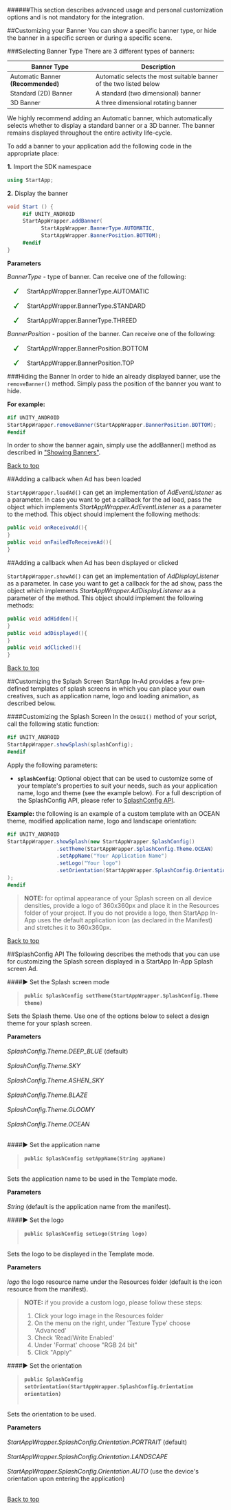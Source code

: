 <a name="top" />

######This section describes advanced usage and personal customization options and is not mandatory for the integration.

<a name="banner-type" />
##Customizing your Banner
You can show a specific banner type, or hide the banner in a specific screen or during a specific scene.

###Selecting Banner Type
There are 3 different types of banners:

**Banner Type** | **Description**
---------------------- | ---------------
Automatic Banner **(Recommended)**  | Automatic selects the most suitable banner of the two listed below
Standard (2D) Banner  | A standard (two dimensional) banner
3D Banner   | A three dimensional rotating banner

We highly recommend adding an Automatic banner, which automatically selects whether to display a standard banner or a 3D banner. The banner remains displayed throughout the entire activity life-cycle. 

To add a banner to your application add the following code in the appropriate place:

**1.** Import the SDK namespace
```csharp
using StartApp;
```

**2.** Display the banner
```csharp
void Start () {
     #if UNITY_ANDROID
     StartAppWrapper.addBanner( 
           StartAppWrapper.BannerType.AUTOMATIC,
	       StartAppWrapper.BannerPosition.BOTTOM);
     #endif
}
```

**Parameters**

_BannerType_ - type of banner. Can receive one of the following:
<br></br><img src="./iOS/images/V.png" hspace="15px" width="12px" /> StartAppWrapper.BannerType.AUTOMATIC
<br></br><img src="./iOS/images/V.png" hspace="15px" width="12px" /> StartAppWrapper.BannerType.STANDARD
<br></br><img src="./iOS/images/V.png" hspace="15px" width="12px" /> StartAppWrapper.BannerType.THREED

_BannerPosition_ - position of the banner. Can receive one of the following:
<br></br><img src="./iOS/images/V.png" hspace="15px" width="12px" /> StartAppWrapper.BannerPosition.BOTTOM
<br></br><img src="./iOS/images/V.png" hspace="15px" width="12px" /> StartAppWrapper.BannerPosition.TOP

###Hiding the Banner
In order to hide an already displayed banner, use the ``removeBanner()`` method. Simply pass the position of the banner you want to hide. 

**For example:**  
```csharp
#if UNITY_ANDROID
StartAppWrapper.removeBanner(StartAppWrapper.BannerPosition.BOTTOM);
#endif
```

In order to show the banner again, simply use the addBanner() method as described in ["Showing Banners"](Android-InApp-Unity-Documentation#banners).

[Back to top](#top)

<a name="load-callback" />
##Adding a callback when Ad has been loaded

``StartAppWrapper.loadAd()`` can get an implementation of *AdEventListener* as a parameter. In case you want to get a callback for the ad load, pass the object which implements *StartAppWrapper.AdEventListener* as a parameter to the method. This object should implement the following methods:
```csharp
public void onReceiveAd(){
}
public void onFailedToReceiveAd(){
}
```

<a name="show-callback" />
##Adding a callback when Ad has been displayed or clicked

``StartAppWrapper.showAd()`` can get an implementation of *AdDisplayListener* as a parameter. In case you want to get a callback for the ad show, pass the object which implements *StartAppWrapper.AdDisplayListener* as a parameter of the method. This object should implement the following methods:
```csharp
public void adHidden(){
}
public void adDisplayed(){
}
public void adClicked(){
}
```

[Back to top](#top)


<a name="CustomizingSplashScreen" />
##Customizing the Splash Screen
StartApp In-Ad provides a few pre-defined templates of splash screens in which you can place your own creatives, such as application name, logo and loading animation, as described below.

####Customizing the Splash Screen
In the ``OnGUI()`` method of your script, call the following static function:
```csharp
#if UNITY_ANDROID
StartAppWrapper.showSplash(splashConfig);
#endif
```

Apply the following parameters:
+ **``splashConfig``**: Optional object that can be used to customize some of your template's properties to suit your needs, such as your application name, logo and theme (see the example below). For a full description of the SplashConfig API, please refer to [SplashConfig API](#SplashConfig-API).

**Example:** the following is an example of a custom template with an OCEAN theme, modified application name, logo and landscape orientation:
```csharp
#if UNITY_ANDROID
StartAppWrapper.showSplash(new StartAppWrapper.SplashConfig()
				.setTheme(StartAppWrapper.SplashConfig.Theme.OCEAN)
				.setAppName("Your Application Name")
				.setLogo("Your logo")
				.setOrientation(StartAppWrapper.SplashConfig.Orientation.LANDSCAPE)				
);
#endif
```
> **NOTE:** for optimal appearance of your Splash screen on all device densities, provide a logo of 360x360px and place it in the Resources folder of your project. 
> If you do not provide a logo, then StartApp In-App uses the default application icon (as declared in the Manifest) and stretches it to 360x360px.

[Back to top](#top)

<a name="SplashConfig-API" />
##SplashConfig API
The following describes the methods that you can use for customizing the Splash screen displayed in a StartApp In-App Splash screen Ad.

####► Set the Splash screen mode
> **```public SplashConfig setTheme(StartAppWrapper.SplashConfig.Theme theme)```**

Sets the Splash theme.
Use one of the options below to select a design theme for your splash screen.  

**Parameters**<br></br>
*SplashConfig.Theme.DEEP_BLUE* (default)<br></br>
*SplashConfig.Theme.SKY*<br></br>
*SplashConfig.Theme.ASHEN_SKY*<br></br>
*SplashConfig.Theme.BLAZE*<br></br>
*SplashConfig.Theme.GLOOMY*<br></br>
*SplashConfig.Theme.OCEAN* <br></br>

####► Set the application name
> **```public SplashConfig setAppName(String appName)```**<br></br>

Sets the application name to be used in the Template mode.

**Parameters**<br></br>
*String* (default is the application name from the manifest).

####► Set the logo
> **```public SplashConfig setLogo(String logo)```**<br></br>

Sets the logo to be displayed in the Template mode.

**Parameters**<br></br>
*logo* the logo resource name under the Resources folder (default is the icon resource from the manifest).

> **NOTE:** if you provide a custom logo, please follow these steps:  
> 1. Click your logo image in the Resources folder  
> 2. On the menu on the right, under 'Texture Type' choose 'Advanced'  
> 3. Check 'Read/Write Enabled'  
> 4. Under 'Format' choose "RGB 24 bit"  
> 5. Click "Apply"  

####► Set the orientation
> **```public SplashConfig setOrientation(StartAppWrapper.SplashConfig.Orientation orientation)```**<br></br>

Sets the orientation to be used.

**Parameters**<br></br>
*StartAppWrapper.SplashConfig.Orientation.PORTRAIT* (default)<br></br>
*StartAppWrapper.SplashConfig.Orientation.LANDSCAPE*<br></br>
*StartAppWrapper.SplashConfig.Orientation.AUTO* (use the device's orientation upon entering the application)<br></br>

[Back to top](#top)